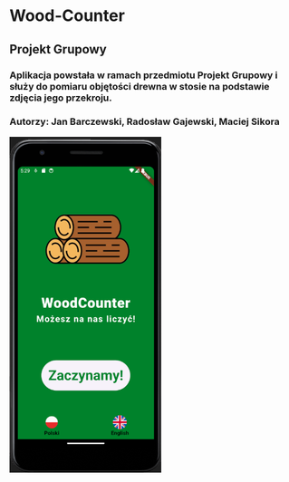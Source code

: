 # Wood-Counter
## Projekt Grupowy
### Aplikacja powstała w ramach przedmiotu Projekt Grupowy i służy do pomiaru objętości drewna w stosie na podstawie zdjęcia jego przekroju.
### Autorzy: Jan Barczewski, Radosław Gajewski, Maciej Sikora

![alt text](photo.png)
